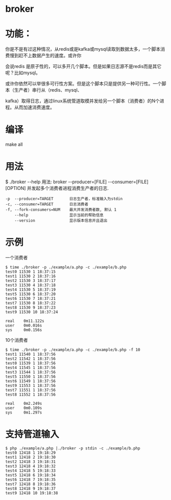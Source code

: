 # broker

功能：
===
你是不是有过这种情况，从redis或是kafka或mysql读取到数据太多，一个脚本消费慢到赶不上数据产生的速度。或许你

会说redis 是原子性的，可以多开几个脚本。但是如果日志源不是redis而是其它呢？比如mysql。

或许你依然可以举很多可行性方案。但是这个脚本只是提供另一种可行性。一个脚本（生产者）串行从（redis、mysql、

kafka）取得日志，通过linux系统管道取模并发给另一个脚本（消费者）的N个进程。从而加速消费速度。

编译
===
make all

用法
===
$ ./broker --help
用法: broker --producer=[FILE] --consumer=[FILE] [OPTION]
并发起多个消费者进程消费生产者的日志.

    -p  --producer=TARGET       日志生产者，标准输入为stdin
    -c, --consumer=TARGET       日志消费者
    -f, --fork-consumers=NUM    最大并发消费者数, 默认 1
        --help                  显示当前的帮助信息
        --version               显示版本信息并且退出

示例
===
一个消费者
```
$ time ./broker -p ./example/a.php -c ./example/b.php
test0 11530 1 18:37:15
test1 11530 2 18:37:16
test2 11530 3 18:37:17
test3 11530 4 18:37:18
test4 11530 5 18:37:19
test5 11530 6 18:37:20
test6 11530 7 18:37:21
test7 11530 8 18:37:22
test8 11530 9 18:37:23
test9 11530 10 18:37:24

real    0m11.122s
user    0m0.016s
sys     0m0.156s
```

10个消费者
```
$ time ./broker -p ./example/a.php -c ./example/b.php -f 10
test1 11540 1 18:37:56
test2 11542 1 18:37:56
test0 11539 1 18:37:56
test4 11545 1 18:37:56
test3 11544 1 18:37:56
test5 11550 1 18:37:56
test6 11549 1 18:37:56
test9 11553 1 18:37:56
test7 11551 1 18:37:56
test8 11552 1 18:37:56

real    0m2.249s
user    0m0.109s
sys     0m1.297s
```

支持管道输入
===
```
$ php ./example/a.php |./broker -p stdin -c ./example/b.php 
test0 12418 1 19:18:29
test1 12418 2 19:18:30
test2 12418 3 19:18:31
test3 12418 4 19:18:32
test4 12418 5 19:18:33
test5 12418 6 19:18:34
test6 12418 7 19:18:35
test7 12418 8 19:18:36
test8 12418 9 19:18:37
test9 12418 10 19:18:38
```